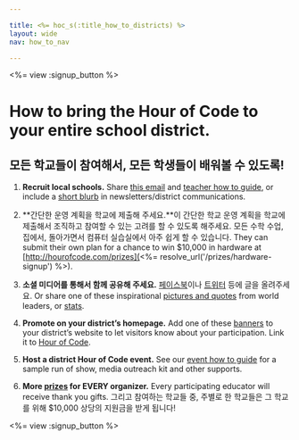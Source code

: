 ```yaml
---

title: <%= hoc_s(:title_how_to_districts) %>
layout: wide
nav: how_to_nav

---
```


<%= view :signup_button %>

# How to bring the Hour of Code to your entire school district.

## 모든 학교들이 참여해서, 모든 학생들이 배워볼 수 있도록!

  1. **Recruit local schools.** Share [this email](<%= resolve_url('/promote#sample-emails') %>) and [teacher how to guide](<%= resolve_url('/how-to') %>), or include a [short blurb](<%= resolve_url('/promote/stats') %>) in newsletters/district communications.

  2. **간단한 운영 계획을 학교에 제출해 주세요.**이 간단한 학교 운영 계획을 학교에 제출해서 조직하고 참여할 수 있는 고려를 할 수 있도록 해주세요. 모든 수학 수업, 집에서, 돌아가면서 컴퓨터 실습실에서 아주 쉽게 할 수 있습니다. They can submit their own plan for a chance to win $10,000 in hardware at [http://hourofcode.com/prizes](<%= resolve_url('/prizes/hardware-signup') %>).

  3. **소셜 미디어를 통해서 함께 공유해 주세요.** [페이스북](https://www.facebook.com/sharer/sharer.php?u=http%3A%2F%2Fhourofcode.com%2Fus)이나 [트위터](https://twitter.com/intent/tweet?url=http%3A%2F%2Fhourofcode.com&text=I%27m%20participating%20in%20this%20year%27s%20%23HourOfCode%2C%20are%20you%3F%20%40codeorg&original_referer=https%3A%2F%2Fwww.google.com%2Furl%3Fq%3Dhttps%253A%252F%252Ftwitter.com%252Fshare%253Fhashtags%253D%2526amp%253Brelated%253Dcodeorg%2526amp%253Btext%253DI%252527m%252Bparticipating%252Bin%252Bthis%252Byear%252527s%252B%252523HourOfCode%25252C%252Bare%252Byou%25253F%252B%252540codeorg%2526amp%253Burl%253Dhttp%25253A%25252F%25252Fhourofcode.com%26sa%3DD%26sntz%3D1%26usg%3DAFQjCNE1GLTUbKZfMlEh9Aj5w0iswz6PYQ&related=codeorg&hashtags=) 등에 글을 올려주세요. Or share one of these inspirational [pictures and quotes](<%= resolve_url('/promote#social') %>) from world leaders, or [stats](<%= resolve_url('/promote/stats') %>).

  4. **Promote on your district’s homepage.** Add one of these [banners](<%= resolve_url('/promote#banners') %>) to your district’s website to let visitors know about your participation. Link it to [Hour of Code](<%= resolve_url('/') %>).

  5. **Host a district Hour of Code event.** See our [event how to guide](<%= resolve_url('/how-to/events') %>) for a sample run of show, media outreach kit and other supports.

  6. **More [prizes](<%= resolve_url('/prizes') %>) for EVERY organizer.** Every participating educator will receive thank you gifts. 그리고 참여하는 학교들 중, 주별로 한 학교들은 그 학교를 위해 $10,000 상당의 지원금을 받게 됩니다!

<%= view :signup_button %>